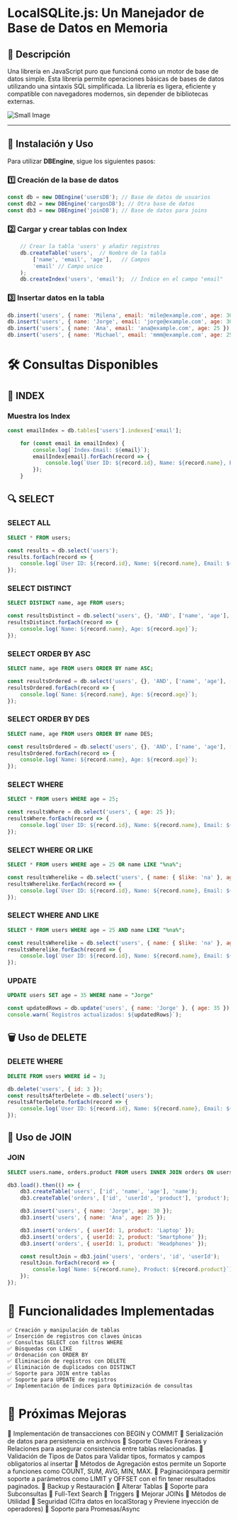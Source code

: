 # LocalSQLite.js: Un Manejador de Base de Datos en Memoria

## 📌 Descripción
Una librería en JavaScript puro que funcioná como un motor de base de datos simple. Esta librería permite operaciones básicas de bases de datos utilizando una sintaxis SQL simplificada. La librería es ligera, eficiente y compatible con navegadores modernos, sin depender de bibliotecas externas.

![Small Image](./logo.png)

---

## 🚀 Instalación y Uso
Para utilizar **DBEngine**, sigue los siguientes pasos:

### 1️⃣ Creación de la base de datos
```javascript
const db = new DBEngine('usersDB'); // Base de datos de usuarios
const db2 = new DBEngine('cargosDB'); // Otra base de datos
const db3 = new DBEngine('joinDB'); // Base de datos para joins
```
### 2️⃣ Cargar y crear tablas con Index
```javascript
    // Crear la tabla 'users' y añadir registros
    db.createTable('users',  // Nombre de la tabla
        ['name', 'email', 'age'],   // Campos
        'email' // Campo unico
    );
    db.createIndex('users', 'email');  // Índice en el campo "email"
```
###  3️⃣ Insertar datos en la tabla
```javascript
db.insert('users', { name: 'Milena', email: 'mile@example.com', age: 30 });
db.insert('users', { name: 'Jorge', email: 'jorge@example.com', age: 30 });
db.insert('users', { name: 'Ana', email: 'ana@example.com', age: 25 });
db.insert('users', { name: 'Michael', email: 'mmm@example.com', age: 25 });
```
# 🛠️ Consultas Disponibles
## 🧩 INDEX
### Muestra los Index
```javascript
const emailIndex = db.tables['users'].indexes['email'];

    for (const email in emailIndex) {
        console.log(`Index-Email: ${email}`);
        emailIndex[email].forEach(record => {
            console.log(`User ID: ${record.id}, Name: ${record.name}, Email: ${record.email}, age: ${record.age}`);
        });
    }
```  
         
## 🔍 SELECT
### SELECT ALL
```SQL
SELECT * FROM users;
```
```javascript
const results = db.select('users');
results.forEach(record => {
    console.log(`User ID: ${record.id}, Name: ${record.name}, Email: ${record.email}, Age: ${record.age}`);
});
```
### SELECT DISTINCT
```SQL
SELECT DISTINCT name, age FROM users;
```
```javascript
const resultsDistinct = db.select('users', {}, 'AND', ['name', 'age'], {}, ['name', 'age']);
resultsDistinct.forEach(record => {
    console.log(`Name: ${record.name}, Age: ${record.age}`);
});
```
### SELECT ORDER BY ASC
```SQL
SELECT name, age FROM users ORDER BY name ASC;
```
```javascript
const resultsOrdered = db.select('users', {}, 'AND', ['name', 'age'], [{ column: 'name', order: 'ASC' }]);
resultsOrdered.forEach(record => {
    console.log(`Name: ${record.name}, Age: ${record.age}`);
});
```
### SELECT ORDER BY DES
```SQL
SELECT name, age FROM users ORDER BY name DES;
```
```javascript
const resultsOrdered = db.select('users', {}, 'AND', ['name', 'age'], [{ column: 'name', order: 'DES' }]);
resultsOrdered.forEach(record => {
    console.log(`Name: ${record.name}, Age: ${record.age}`);
});
```
### SELECT WHERE
```SQL
SELECT * FROM users WHERE age = 25;
```
```javascript
const resultsWhere = db.select('users', { age: 25 });
resultsWhere.forEach(record => {
    console.log(`User ID: ${record.id}, Name: ${record.name}, Email: ${record.email}, Age: ${record.age}`);
});
```
### SELECT WHERE OR LIKE
```SQL
SELECT * FROM users WHERE age = 25 OR name LIKE "%na%";
```
```javascript
const resultsWherelike = db.select('users', { name: { $like: 'na' }, age: 25 }, 'OR');
resultsWherelike.forEach(record => {
    console.log(`User ID: ${record.id}, Name: ${record.name}, Email: ${record.email}, Age: ${record.age}`);
});

```
### SELECT WHERE AND LIKE
```SQL
SELECT * FROM users WHERE age = 25 AND name LIKE "%na%";
```
```javascript
const resultsWherelike = db.select('users', { name: { $like: 'na' }, age: 25 }, 'AND');
resultsWherelike.forEach(record => {
    console.log(`User ID: ${record.id}, Name: ${record.name}, Email: ${record.email}, Age: ${record.age}`);
});

```
### UPDATE 
```SQL
UPDATE users SET age = 35 WHERE name = "Jorge"
```
```javascript
const updatedRows = db.update('users', { name: 'Jorge' }, { age: 35 });
console.warn(`Registros actualizados: ${updatedRows}`);
```

## 🗑️ Uso de DELETE 
### DELETE WHERE
```SQL
DELETE FROM users WHERE id = 3;
```
```javascript
db.delete('users', { id: 3 });
const resultsAfterDelete = db.select('users');
resultsAfterDelete.forEach(record => {
    console.log(`User ID: ${record.id}, Name: ${record.name}, Email: ${record.email}`);
});
```
## 🔗 Uso de JOIN
### JOIN 
```SQL
SELECT users.name, orders.product FROM users INNER JOIN orders ON users.id = orders.userId;
```
```javascript
db3.load().then(() => {
    db3.createTable('users', ['id', 'name', 'age'], 'name');
    db3.createTable('orders', ['id', 'userId', 'product'], 'product');

    db3.insert('users', { name: 'Jorge', age: 30 });
    db3.insert('users', { name: 'Ana', age: 25 });

    db3.insert('orders', { userId: 1, product: 'Laptop' });
    db3.insert('orders', { userId: 2, product: 'Smartphone' });
    db3.insert('orders', { userId: 1, product: 'Headphones' });

    const resultJoin = db3.join('users', 'orders', 'id', 'userId');
    resultJoin.forEach(record => {
        console.log(`Name: ${record.name}, Product: ${record.product}`);
    });
});
```
# 📖 Funcionalidades Implementadas
    ✅ Creación y manipulación de tablas
    ✅ Inserción de registros con claves únicas
    ✅ Consultas SELECT con filtros WHERE
    ✅ Búsquedas con LIKE
    ✅ Ordenación con ORDER BY
    ✅ Eliminación de registros con DELETE
    ✅ Eliminación de duplicados con DISTINCT
    ✅ Soporte para JOIN entre tablas
    ✅ Soporte para UPDATE de registros
    ✅ Implementación de índices para Optimización de consultas

# 🔧 Próximas Mejoras
🔹 Implementación de transacciones con BEGIN y COMMIT
🔹 Serialización de datos para persistencia en archivos
🔹 Soporte Claves Foráneas y Relaciones para asegurar consistencia entre tablas relacionadas.
🔹 Validación de Tipos de Datos para Validar tipos, formatos y campos obligatorios al insertar
🔹 Métodos de Agregación estos permite un Soporte a funciones como COUNT, SUM, AVG, MIN, MAX.
🔹 Paginaciónpara permitir soporte a parámetros como LIMIT y OFFSET con el fin tener resultados paginados.
🔹 Backup y Restauración
🔹 Alterar Tablas
🔹 Soporte para Subconsultas
🔹 Full-Text Search
🔹 Triggers
🔹 Mejorar JOINs
🔹 Métodos de Utilidad
🔹 Seguridad (Cifra datos en localStorag y Previene inyección de operadores)
🔹 Soporte para Promesas/Async